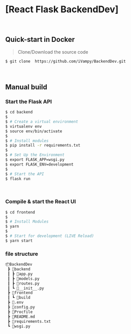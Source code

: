 # [React Flask BackendDev]
<br />

## Quick-start in Docker

> Clone/Download the source code

```bash
$ git clone  https://github.com/iVampy/BackendDev.git
```

<br />

## Manual build

### Start the Flask API 

```bash
$ cd backend
$ 
$ # Create a virtual environment
$ virtualenv env
$ source env/bin/activate
$
$ # Install modules
$ pip install -r requirements.txt
$
$ # Set Up the Environment
$ export FLASK_APP=wsgi.py
$ export FLASK_ENV=development
$ 
$ # Start the API
$ flask run 
```

<br />

### Compile & start the React UI

```bash
$ cd frontend
$
$ # Install Modules
$ yarn
$
$ # Start for development (LIVE Reload)
$ yarn start 
```

### file structure
```bash
📦BackendDev
 ┣ 📂backend
 ┃ ┣ 📜app.py
 ┃ ┣ 📜models.py
 ┃ ┣ 📜routes.py
 ┃ ┗ 📜__init__.py
 ┣ 📂frontend
 ┃ ┗ 📂build
 ┣ 📜.env
 ┣ 📜config.py
 ┣ 📜Procfile
 ┣ 📜README.md
 ┣ 📜requirements.txt
 ┗ 📜wsgi.py
 ```